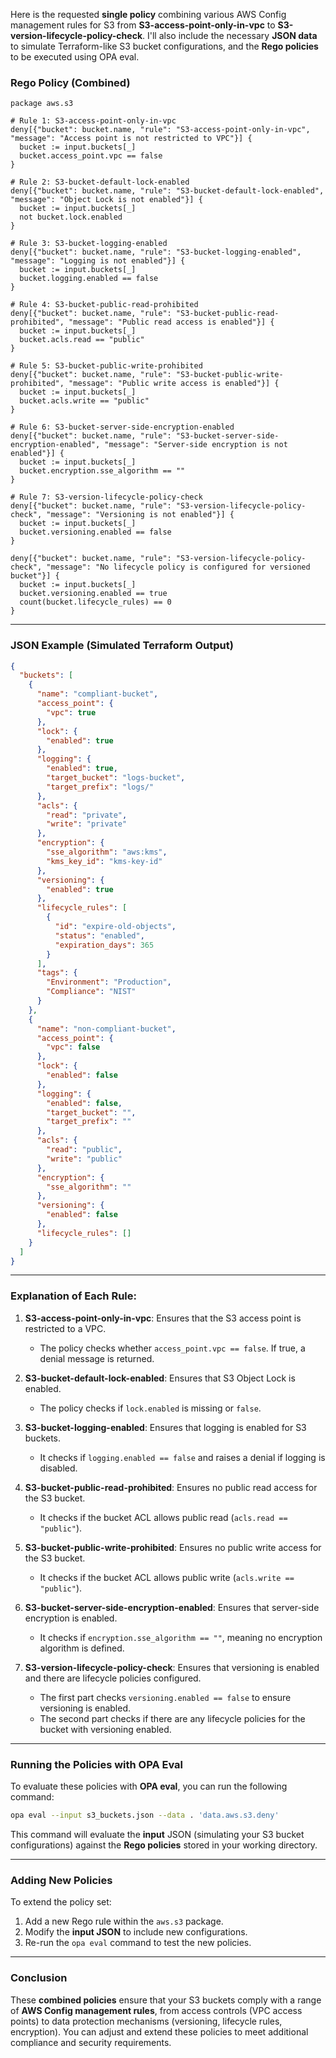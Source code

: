 Here is the requested **single policy** combining various AWS Config management rules for S3 from **S3-access-point-only-in-vpc** to **S3-version-lifecycle-policy-check**. I'll also include the necessary **JSON data** to simulate Terraform-like S3 bucket configurations, and the **Rego policies** to be executed using OPA eval.

### Rego Policy (Combined)

```rego
package aws.s3

# Rule 1: S3-access-point-only-in-vpc
deny[{"bucket": bucket.name, "rule": "S3-access-point-only-in-vpc", "message": "Access point is not restricted to VPC"}] {
  bucket := input.buckets[_]
  bucket.access_point.vpc == false
}

# Rule 2: S3-bucket-default-lock-enabled
deny[{"bucket": bucket.name, "rule": "S3-bucket-default-lock-enabled", "message": "Object Lock is not enabled"}] {
  bucket := input.buckets[_]
  not bucket.lock.enabled
}

# Rule 3: S3-bucket-logging-enabled
deny[{"bucket": bucket.name, "rule": "S3-bucket-logging-enabled", "message": "Logging is not enabled"}] {
  bucket := input.buckets[_]
  bucket.logging.enabled == false
}

# Rule 4: S3-bucket-public-read-prohibited
deny[{"bucket": bucket.name, "rule": "S3-bucket-public-read-prohibited", "message": "Public read access is enabled"}] {
  bucket := input.buckets[_]
  bucket.acls.read == "public"
}

# Rule 5: S3-bucket-public-write-prohibited
deny[{"bucket": bucket.name, "rule": "S3-bucket-public-write-prohibited", "message": "Public write access is enabled"}] {
  bucket := input.buckets[_]
  bucket.acls.write == "public"
}

# Rule 6: S3-bucket-server-side-encryption-enabled
deny[{"bucket": bucket.name, "rule": "S3-bucket-server-side-encryption-enabled", "message": "Server-side encryption is not enabled"}] {
  bucket := input.buckets[_]
  bucket.encryption.sse_algorithm == ""
}

# Rule 7: S3-version-lifecycle-policy-check
deny[{"bucket": bucket.name, "rule": "S3-version-lifecycle-policy-check", "message": "Versioning is not enabled"}] {
  bucket := input.buckets[_]
  bucket.versioning.enabled == false
}

deny[{"bucket": bucket.name, "rule": "S3-version-lifecycle-policy-check", "message": "No lifecycle policy is configured for versioned bucket"}] {
  bucket := input.buckets[_]
  bucket.versioning.enabled == true
  count(bucket.lifecycle_rules) == 0
}
```

---

### JSON Example (Simulated Terraform Output)

```json
{
  "buckets": [
    {
      "name": "compliant-bucket",
      "access_point": {
        "vpc": true
      },
      "lock": {
        "enabled": true
      },
      "logging": {
        "enabled": true,
        "target_bucket": "logs-bucket",
        "target_prefix": "logs/"
      },
      "acls": {
        "read": "private",
        "write": "private"
      },
      "encryption": {
        "sse_algorithm": "aws:kms",
        "kms_key_id": "kms-key-id"
      },
      "versioning": {
        "enabled": true
      },
      "lifecycle_rules": [
        {
          "id": "expire-old-objects",
          "status": "enabled",
          "expiration_days": 365
        }
      ],
      "tags": {
        "Environment": "Production",
        "Compliance": "NIST"
      }
    },
    {
      "name": "non-compliant-bucket",
      "access_point": {
        "vpc": false
      },
      "lock": {
        "enabled": false
      },
      "logging": {
        "enabled": false,
        "target_bucket": "",
        "target_prefix": ""
      },
      "acls": {
        "read": "public",
        "write": "public"
      },
      "encryption": {
        "sse_algorithm": ""
      },
      "versioning": {
        "enabled": false
      },
      "lifecycle_rules": []
    }
  ]
}
```

---

### Explanation of Each Rule:

1. **S3-access-point-only-in-vpc**: Ensures that the S3 access point is restricted to a VPC.
   - The policy checks whether `access_point.vpc == false`. If true, a denial message is returned.

2. **S3-bucket-default-lock-enabled**: Ensures that S3 Object Lock is enabled.
   - The policy checks if `lock.enabled` is missing or `false`.

3. **S3-bucket-logging-enabled**: Ensures that logging is enabled for S3 buckets.
   - It checks if `logging.enabled == false` and raises a denial if logging is disabled.

4. **S3-bucket-public-read-prohibited**: Ensures no public read access for the S3 bucket.
   - It checks if the bucket ACL allows public read (`acls.read == "public"`).

5. **S3-bucket-public-write-prohibited**: Ensures no public write access for the S3 bucket.
   - It checks if the bucket ACL allows public write (`acls.write == "public"`).

6. **S3-bucket-server-side-encryption-enabled**: Ensures that server-side encryption is enabled.
   - It checks if `encryption.sse_algorithm == ""`, meaning no encryption algorithm is defined.

7. **S3-version-lifecycle-policy-check**: Ensures that versioning is enabled and there are lifecycle policies configured.
   - The first part checks `versioning.enabled == false` to ensure versioning is enabled.
   - The second part checks if there are any lifecycle policies for the bucket with versioning enabled.

---

### Running the Policies with OPA Eval

To evaluate these policies with **OPA eval**, you can run the following command:

```bash
opa eval --input s3_buckets.json --data . 'data.aws.s3.deny'
```

This command will evaluate the **input** JSON (simulating your S3 bucket configurations) against the **Rego policies** stored in your working directory.

---

### Adding New Policies

To extend the policy set:
1. Add a new Rego rule within the `aws.s3` package.
2. Modify the **input JSON** to include new configurations.
3. Re-run the `opa eval` command to test the new policies.

---

### Conclusion

These **combined policies** ensure that your S3 buckets comply with a range of **AWS Config management rules**, from access controls (VPC access points) to data protection mechanisms (versioning, lifecycle rules, encryption). You can adjust and extend these policies to meet additional compliance and security requirements.
